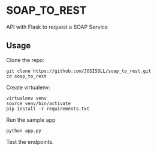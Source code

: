 SOAP_TO_REST
=================
API with Flask to request a SOAP Service

Usage
-----

Clone the repo:

    git clone https://github.com/JOSISOLL/soap_to_rest.git
    cd soap_to_rest

Create virtualenv:

    virtualenv venv
    source venv/bin/activate
    pip install -r requirements.txt

Run the sample app

    python app.py

Test the endpoints.

